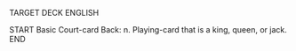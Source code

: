 TARGET DECK
ENGLISH

START
Basic
Court-card
Back: n. Playing-card that is a king, queen, or jack.
END
